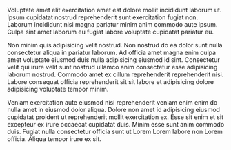 Voluptate amet elit exercitation amet est dolore mollit incididunt laborum ut. Ipsum cupidatat nostrud reprehenderit sunt exercitation fugiat non. Laborum incididunt nisi magna pariatur minim anim commodo aute ipsum. Culpa sint amet laborum eu fugiat labore voluptate cupidatat pariatur eu.

Non minim quis adipisicing velit nostrud. Non nostrud do ea dolor sunt nulla consectetur aliqua in pariatur laborum. Ad officia amet magna enim culpa amet voluptate eiusmod duis nulla adipisicing eiusmod id sint. Consectetur velit qui irure velit sunt nostrud ullamco anim consectetur esse adipisicing laborum nostrud. Commodo amet ex cillum reprehenderit reprehenderit nisi. Labore consequat officia reprehenderit sit sit labore et adipisicing dolore adipisicing voluptate tempor minim.

Veniam exercitation aute eiusmod nisi reprehenderit veniam enim enim do nulla amet in eiusmod dolor aliqua. Dolore non amet id adipisicing eiusmod cupidatat proident ut reprehenderit mollit exercitation ex. Esse sit enim et sit excepteur ex irure occaecat cupidatat duis. Minim esse sunt anim commodo duis. Fugiat nulla consectetur officia sunt ut Lorem Lorem labore non Lorem officia. Aliqua tempor irure ex sit.